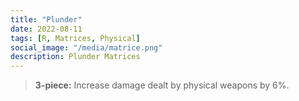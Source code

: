 ```yaml
---
title: "Plunder"
date: 2022-08-11
tags: [R, Matrices, Physical]
social_image: "/media/matrice.png"
description: Plunder Matrices
---
```


> **3-piece:** Increase damage dealt by physical weapons by 6%.
